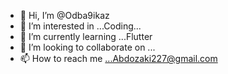 - 👋 Hi, I’m @Odba9ikaz
- 👀 I’m interested in ...Coding...
- 🌱 I’m currently learning ...Flutter
- 💞️ I’m looking to collaborate on ...
- 📫 How to reach me ...Abdozaki227@gmail.com

<!---
Odba9ikaz/Odba9ikaz is a ✨ special ✨ repository because its `README.md` (this file) appears on your GitHub profile.
You can click the Preview link to take a look at your changes.
--->
